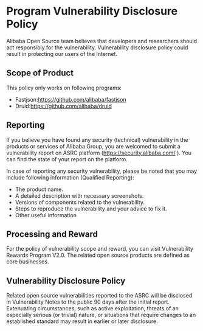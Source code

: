 # Program Vulnerability Disclosure Policy
Alibaba Open Source team believes that developers and researchers should act responsibly for the vulnerability. Vulnerability disclosure policy could result in protecting our users of the Internet.

## Scope of Product
This policy only works on following programs:
* Fastjson:https://github.com/alibaba/fastjson
* Druid:https://github.com/alibaba/druid

## Reporting
If you believe you have found any security (technical) vulnerability in the products or services of Alibaba Group, you are welcomed to submit a vulnerability report on ASRC platform (https://security.alibaba.com/ ). You can find the state of your report on the platform.

In case of reporting any security vulnerability, please be noted that you may include following information (Qualified Reporting):
* The product name.
* A detailed description with necessary screenshots.
* Versions of components related to the vulnerability.
* Steps to reproduce the vulnerability and your advice to fix it.
* Other useful information

## Processing and Reward
For the policy of vulnerability scope and reward, you can visit Vulnerability Rewards Program V2.0.
The related open source products are defined as core businesses.  

## Vulnerability Disclosure Policy
Related open source vulnerabilities reported to the ASRC will be disclosed in Vulnerability Notes to the public 90 days after the initial report. Extenuating circumstances, such as active exploitation, threats of an especially serious (or trivial) nature, or situations that require changes to an established standard may result in earlier or later disclosure.
